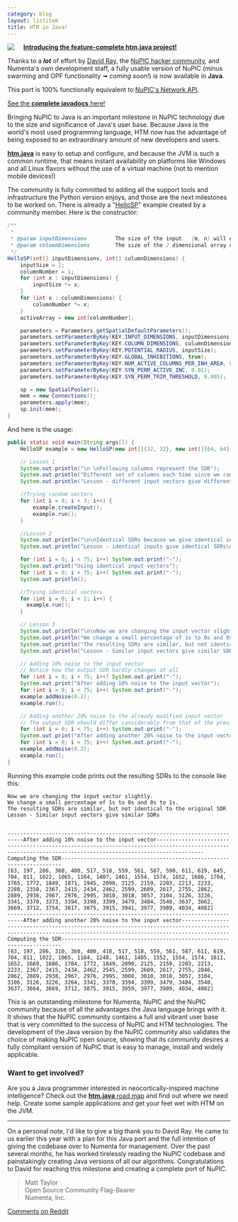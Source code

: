 ```yaml
---
category: blog
layout: listitem
title: HTM in Java!
---
```


<div style="float:left;margin-right: 20px;"><img src="{{ site.baseurl }}/images/blog/java-duke.png"/></div>

**[Introducing the feature-complete htm.java project!](https://github.com/numenta/htm.java)**

Thanks to a _**lot**_ of effort by [David Ray](https://github.com/cogmission), the [NuPIC hacker community](http://numenta.org/community.html), and Numenta's own development staff, a fully usable version of NuPIC (minus swarming and OPF functionality ➟ _coming soon!_) is now available in **Java**.

This port is 100% functionally equivalent to [NuPIC's Network API](https://github.com/numenta/nupic/wiki/NuPIC-Architecture).

[See the **complete javadocs** here!](http://numenta.org/docs/htm.java/)

Bringing NuPIC to Java is an important milestone in NuPIC technology due to the size and significance of Java's user base. Because Java is the world's most used programming language, HTM now has the advantage of being exposed to an extraordinary amount of new developers and users.

**[htm.java](https://github.com/numenta/htm.java)** is easy to setup and configure, and because the JVM is such a common runtime, that means instant availability on platforms like Windows and all Linux flavors without the use of a virtual machine (not to mention mobile devices!)

The community is fully committed to adding all the support tools and infrastructure the Python version enjoys, and those are the next milestones to be worked on. There is already a "[HelloSP](https://github.com/numenta/htm.java/tree/master/src/main/java/org/numenta/nupic/examples/sp)" example created by a community member. Here is the constructor:

~~~ java
/**
 *
 * @param inputDimensions         The size of the input.  {m, n} will give a size of m x n
 * @param columnDimensions        The size of the 2 dimensional array of columns
 */
HelloSP(int[] inputDimensions, int[] columnDimensions) {
    inputSize = 1;
    columnNumber = 1;
    for (int x : inputDimensions) {
        inputSize *= x;
    }
    for (int x : columnDimensions) {
        columnNumber *= x;
    }
    activeArray = new int[columnNumber];

    parameters = Parameters.getSpatialDefaultParameters();
    parameters.setParameterByKey(KEY.INPUT_DIMENSIONS, inputDimensions);
    parameters.setParameterByKey(KEY.COLUMN_DIMENSIONS, columnDimensions);
    parameters.setParameterByKey(KEY.POTENTIAL_RADIUS, inputSize);
    parameters.setParameterByKey(KEY.GLOBAL_INHIBITIONS, true);
    parameters.setParameterByKey(KEY.NUM_ACTIVE_COLUMNS_PER_INH_AREA, 0.02*columnNumber);
    parameters.setParameterByKey(KEY.SYN_PERM_ACTIVE_INC, 0.01);
    parameters.setParameterByKey(KEY.SYN_PERM_TRIM_THRESHOLD, 0.005);

    sp = new SpatialPooler();
    mem = new Connections();
    parameters.apply(mem);
    sp.init(mem);
}
~~~

And here is the usage:

~~~ java
public static void main(String args[]) {
    HelloSP example = new HelloSP(new int[]{32, 32}, new int[]{64, 64});

    // Lesson 1
    System.out.println("\n \nFollowing columns represent the SDR");
    System.out.println("Different set of columns each time since we randomize the input");
    System.out.println("Lesson - different input vectors give different SDRs\n\n");

    //Trying random vectors
    for (int i = 0; i < 3; i++) {
        example.createInput();
        example.run();
    }

    //Lesson 2
    System.out.println("\n\nIdentical SDRs because we give identical inputs");
    System.out.println("Lesson - identical inputs give identical SDRs\n\n");

    for (int i = 0; i < 75; i++) System.out.print("-");
    System.out.print("Using identical input vectors");
    for (int i = 0; i < 75; i++) System.out.print("-");
    System.out.println();

    //Trying identical vectors
    for (int i = 0; i < 2; i++) {
      example.run();
    }

    // Lesson 3
    System.out.println("\n\nNow we are changing the input vector slightly.");
    System.out.println("We change a small percentage of 1s to 0s and 0s to 1s.");
    System.out.println("The resulting SDRs are similar, but not identical to the original SDR");
    System.out.println("Lesson - Similar input vectors give similar SDRs\n\n");

    // Adding 10% noise to the input vector
    // Notice how the output SDR hardly changes at all
    for (int i = 0; i < 75; i++) System.out.print("-");
    System.out.print("After adding 10% noise to the input vector");
    for (int i = 0; i < 75; i++) System.out.print("-");
    example.addNoise(0.1);
    example.run();

    // Adding another 20% noise to the already modified input vector
    // The output SDR should differ considerably from that of the previous output
    for (int i = 0; i < 75; i++) System.out.print("-");
    System.out.print("After adding another 20% noise to the input vector");
    for (int i = 0; i < 75; i++) System.out.print("-");
    example.addNoise(0.2);
    example.run();
}
~~~

Running this example code prints out the resulting SDRs to the console like this:

~~~
Now we are changing the input vector slightly.
We change a small percentage of 1s to 0s and 0s to 1s.
The resulting SDRs are similar, but not identical to the original SDR
Lesson - Similar input vectors give similar SDRs


---------------------------------------------------------------------------After adding 10% noise to the input vector-----------------------------------------------------------------------------------------------------------------------------------------------------------Computing the SDR----------------------------------------------------------------------
[63, 197, 286, 360, 400, 517, 518, 559, 561, 587, 590, 611, 619, 645, 704, 811, 1022, 1065, 1184, 1407, 1461, 1554, 1574, 1652, 1686, 1704, 1765, 1772, 1849, 1871, 1945, 2090, 2125, 2159, 2203, 2213, 2233, 2288, 2358, 2367, 2415, 2434, 2462, 2599, 2609, 2617, 2755, 2862, 2889, 2938, 2967, 2976, 2995, 3010, 3018, 3057, 3104, 3126, 3226, 3341, 3370, 3373, 3394, 3398, 3399, 3479, 3484, 3540, 3637, 3662, 3669, 3712, 3754, 3817, 3875, 3915, 3941, 3977, 3989, 4034, 4082]
---------------------------------------------------------------------------After adding another 20% noise to the input vector-----------------------------------------------------------------------------------------------------------------------------------------------------------Computing the SDR----------------------------------------------------------------------
[63, 197, 286, 310, 360, 400, 418, 517, 518, 559, 561, 587, 611, 619, 704, 811, 1022, 1065, 1184, 1248, 1461, 1485, 1552, 1554, 1574, 1611, 1652, 1669, 1686, 1704, 1772, 1849, 2090, 2125, 2159, 2203, 2213, 2233, 2367, 2415, 2434, 2462, 2545, 2599, 2609, 2617, 2755, 2846, 2862, 2889, 2938, 2967, 2976, 2995, 3008, 3010, 3018, 3057, 3104, 3106, 3126, 3226, 3264, 3341, 3370, 3394, 3399, 3479, 3484, 3540, 3637, 3664, 3669, 3712, 3875, 3915, 3959, 3977, 3989, 4034, 4082]

~~~

This is an outstanding milestone for Numenta, NuPIC and the NuPIC community because of all the advantages the Java language brings with it. It shows that the NuPIC community contains a full and vibrant user base that is very committed to the success of NuPIC and HTM technologies. The development of the Java version by the NuPIC community also validates the choice of making NuPIC open source, showing that its community desires a fully compliant version of NuPIC that is easy to manage, install and widely applicable.

### Want to get involved?

Are you a Java programmer interested in neocortically-inspired machine intelligence? Check out the [**htm.java** road map](https://github.com/numenta/htm.java/wiki/Roadmap) and find out where we need help. Create some sample applications and get your feet wet with HTM on the JVM.

* * *

On a personal note, I'd like to give a big thank you to David Ray. He came to us earlier this year with a plan for this Java port and the full intention of giving the codebase over to Numenta for management. Over the past several months, he has worked tirelessly reading the NuPIC codebase and painstakingly creating Java versions of all our algorithms. Congratulations to David for reaching this milestone and creating a complete port of NuPIC.

> Matt Taylor <br/>
> Open Source Community Flag-Bearer <br/>
> Numenta, Inc.

[Comments on Reddit](http://www.reddit.com/r/MachineLearning/comments/2o5zp3/htm_in_java/)
